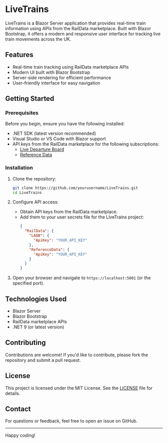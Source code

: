 # LiveTrains

LiveTrains is a Blazor Server application that provides real-time train information using APIs from the RailData marketplace. Built with Blazor Bootstrap, it offers a modern and responsive user interface for tracking live train movements across the UK.

## Features

- Real-time train tracking using RailData marketplace APIs
- Modern UI built with Blazor Bootstrap
- Server-side rendering for efficient performance
- User-friendly interface for easy navigation

## Getting Started

### Prerequisites

Before you begin, ensure you have the following installed:

- .NET SDK (latest version recommended)
- Visual Studio or VS Code with Blazor support
- API keys from the RailData marketplace for the following subscriptions:
  - [Live Departure Board](https://raildata.org.uk/dataProduct/P-d81d6eaf-8060-4467-a339-1c833e50cbbe/overview)
  - [Reference Data](https://raildata.org.uk/dashboard/dataProduct/P-c73f0d2a-c233-497d-846b-8354e2cac326/overview)

### Installation

1. Clone the repository:
   ```sh
   git clone https://github.com/yourusername/LiveTrains.git
   cd LiveTrains
   ```

2. Configure API access:
   - Obtain API keys from the RailData marketplace.
   - Add them to your user secrets file for the LiveTrains project:
     ```json
     {
       "RailData": {
         "LADB": {
           "ApiKey": "YOUR_API_KEY"
         },
         "ReferenceData": {
           "ApiKey": "YOUR_API_KEY"
         }
       }
     }
     ```

5. Open your browser and navigate to `https://localhost:5001` (or the specified port).

## Technologies Used

- Blazor Server
- Blazor Bootstrap
- RailData marketplace APIs
- .NET 9 (or latest version)

## Contributing

Contributions are welcome! If you'd like to contribute, please fork the repository and submit a pull request.

## License

This project is licensed under the MIT License. See the [LICENSE](LICENSE) file for details.

## Contact

For questions or feedback, feel free to open an issue on GitHub.

---

Happy coding!

